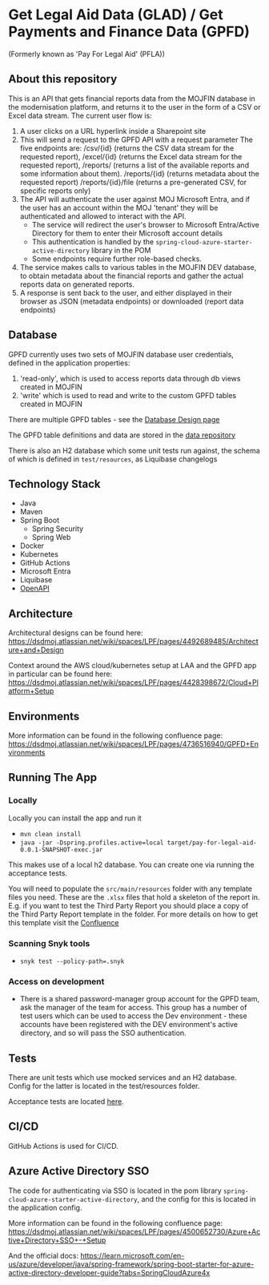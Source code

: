 # Get Legal Aid Data (GLAD) / Get Payments and Finance Data (GPFD)

(Formerly known as 'Pay For Legal Aid' (PFLA))

## About this repository

This is an API that gets financial reports data from the MOJFIN database in the modernisation platform,
and returns it to the user in the form of a CSV or Excel data stream. The current user flow is:

1. A user clicks on a URL hyperlink inside a Sharepoint site
2. This will send a request to the GPFD API with a request parameter
   The five endpoints are:
   /csv/{id} (returns the CSV data stream for the requested report),
   /excel/{id} (returns the Excel data stream for the requested report),
   /reports/ (returns a list of the available reports and some information about them).
   /reports/{id} (returns metadata about the requested report)
   /reports/{id}/file (returns a pre-generated CSV, for specific reports only)
3. The API will authenticate the user against MOJ Microsoft Entra, and if the user has an account
   within the MOJ 'tenant' they will be authenticated and allowed to interact with the API. 
    - The service will redirect the user's browser to Microsoft Entra/Active Directory for them to enter their
      Microsoft account details
    - This authentication is handled by the `spring-cloud-azure-starter-active-directory` library in the POM
    - Some endpoints require further role-based checks.
4. The service makes calls to various tables in the MOJFIN DEV database, to obtain metadata about the financial
   reports and gather the actual reports data on generated reports.
5. A response is sent back to the user, and either displayed in their browser as JSON (metadata endpoints) or downloaded (report data endpoints)

## Database

GPFD currently uses two sets of MOJFIN database user credentials, defined in the application properties:

1. 'read-only', which is used to access reports data through db views created in MOJFIN
2. 'write' which is used to read and write to the custom GPFD tables created in MOJFIN

There are multiple GPFD tables - see the [Database Design page](https://dsdmoj.atlassian.net/wiki/spaces/LPF/pages/5481922635/Database+Design)

The GPFD table definitions and data are stored in the [data repository](https://github.com/ministryofjustice/payforlegalaid-data)

There is also an H2 database which some unit tests run against, the schema of which is defined in `test/resources`, as Liquibase changelogs

## Technology Stack

- Java
- Maven
- Spring Boot
    - Spring Security
    - Spring Web
- Docker
- Kubernetes
- GitHub Actions
- Microsoft Entra
- Liquibase
- [OpenAPI](https://github.com/ministryofjustice/payforlegalaid-openapi)

## Architecture

Architectural designs can be found here:
https://dsdmoj.atlassian.net/wiki/spaces/LPF/pages/4492689485/Architecture+and+Design

Context around the AWS cloud/kubernetes setup at LAA and the GPFD app in particular can be found here:  
https://dsdmoj.atlassian.net/wiki/spaces/LPF/pages/4428398672/Cloud+Platform+Setup

## Environments
More information can be found in the following confluence page:
https://dsdmoj.atlassian.net/wiki/spaces/LPF/pages/4736516940/GPFD+Environments

## Running The App
### Locally
Locally you can install the app and run it
- `mvn clean install`
- `java -jar -Dspring.profiles.active=local target/pay-for-legal-aid-0.0.1-SNAPSHOT-exec.jar`

This makes use of a local h2 database. You can create one via running the acceptance tests.

You will need to populate the `src/main/resources` folder with any template files you need. These are the `.xlsx` files that
hold a skeleton of the report in. E.g. if you want to test the Third Party Report you should place a copy of the Third Party Report template in the folder.
For more details on how to get this template visit the [Confluence](https://dsdmoj.atlassian.net/wiki/spaces/LPF/pages/5803409516/How+to+create+a+template#How-do-I-get-a-template-to-use-on-my-local-system)

### Scanning Snyk tools
- `snyk test --policy-path=.snyk`

### Access on development
- There is a shared password-manager group account for the GPFD team, ask the manager of the team for access. 
This group has a number of test users which can be used to access the Dev environment - these accounts have been registered with the DEV environment's active directory, and so will pass the SSO authentication.

## Tests

There are unit tests which use mocked services and an H2 database. Config for the latter is located in the
test/resources folder.

Acceptance tests are located [here](https://github.com/ministryofjustice/payforlegalaid-tests).

## CI/CD

GitHub Actions is used for CI/CD.

## Azure Active Directory SSO

The code for authenticating via SSO is located in the pom library `spring-cloud-azure-starter-active-directory`,
and the config for this is located in the application config.

More information can be found in the following confluence page:
https://dsdmoj.atlassian.net/wiki/spaces/LPF/pages/4500652730/Azure+Active+Directory+SSO+-+Setup

And the official docs:
https://learn.microsoft.com/en-us/azure/developer/java/spring-framework/spring-boot-starter-for-azure-active-directory-developer-guide?tabs=SpringCloudAzure4x
